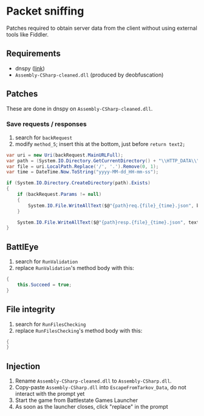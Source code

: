 # Packet sniffing

Patches required to obtain server data from the client without using external tools like Fiddler.

## Requirements

- dnspy ([link](https://github.com/spt-haru/dnspy))
- `Assembly-CSharp-cleaned.dll` (produced by deobfuscation)

## Patches

These are done in dnspy on `Assembly-CSharp-cleaned.dll`.

### Save requests / responses

1. search for `backRequest`
2. modify `method_5`; insert this at the bottom, just before `return text2;`

```cs
var uri = new Uri(backRequest.MainURLFull);
var path = (System.IO.Directory.GetCurrentDirectory() + "\\HTTP_DATA\\").Replace("\\\\", "\\");
var file = uri.LocalPath.Replace('/', '.').Remove(0, 1);
var time = DateTime.Now.ToString("yyyy-MM-dd_HH-mm-ss");

if (System.IO.Directory.CreateDirectory(path).Exists)
{
    if (backRequest.Params != null)
    {
        System.IO.File.WriteAllText($@"{path}req.{file}_{time}.json", backRequest.Params.ToJson());
    }

    System.IO.File.WriteAllText($@"{path}resp.{file}_{time}.json", text2);
}
```

## BattlEye

1. search for `RunValidation`
2. replace `RunValidation`'s method body with this:

```cs
{
    this.Succeed = true;
}
```

## File integrity

1. search for `RunFilesChecking`
2. replace `RunFilesChecking`'s method body with this:

```cs
{
}
```

## Injection

1. Rename `Assembly-CSharp-cleaned.dll` to `Assembly-CSharp.dll`.
2. Copy-paste `Assembly-CSharp.dll` into `EscapeFromTarkov_Data`, do not interact with the prompt yet
3. Start the game from Battlestate Games Launcher
4. As soon as the launcher closes, click "replace" in the prompt
